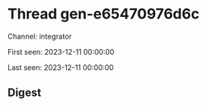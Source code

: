 # Thread gen-e65470976d6c
Channel: integrator

First seen: 2023-12-11 00:00:00

Last seen: 2023-12-11 00:00:00

## Digest



